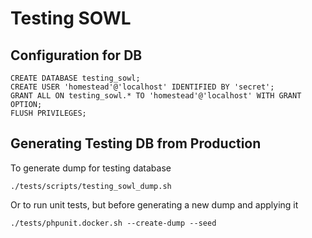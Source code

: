 # Testing SOWL

## Configuration for DB

```
CREATE DATABASE testing_sowl;
CREATE USER 'homestead'@'localhost' IDENTIFIED BY 'secret';
GRANT ALL ON testing_sowl.* TO 'homestead'@'localhost' WITH GRANT OPTION;
FLUSH PRIVILEGES;
```


## Generating Testing DB from Production

To generate dump for testing database
```
./tests/scripts/testing_sowl_dump.sh
```

Or to run unit tests, but before generating a new dump and applying it

```
./tests/phpunit.docker.sh --create-dump --seed
```